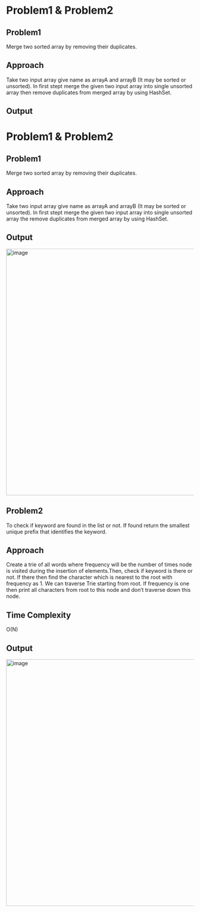
# Problem1 & Problem2





## Problem1


Merge two sorted array by removing their duplicates.


## Approach
Take two input array give name as arrayA and arrayB (It may be sorted or unsorted). In first stept merge the given two input array into single unsorted array then remove duplicates from merged array by using HashSet.




## Output


# Problem1 & Problem2





## Problem1


Merge two sorted array by removing their duplicates.


## Approach
Take two input array give name as arrayA and arrayB (It may be sorted or unsorted). In first stept merge the given two input array into single unsorted array the remove duplicates from merged array by using HashSet.




## Output

<img width="662" alt="image" src="https://user-images.githubusercontent.com/86252946/155664452-235c272f-8d9c-405c-b0c4-d8ba4e8c62a5.png">


## Problem2


To check if keyword are found in the list or not. If found return the smallest unique prefix that identifies the keyword.

## Approach
Create a trie of all words where frequency will be the number of times node is visited during the insertion of elements.Then, check if keyword is there or not. If there then find the character which is nearest to the root with frequency as 1. We can traverse Trie starting from root.  If frequency is one then print all characters from root to this node and don’t traverse down this node.

## Time Complexity

O(N)


## Output

<img width="662" alt="image" src="https://user-images.githubusercontent.com/86252946/155668015-d9479507-82ba-4b13-9ede-9e7db49c010c.png">





